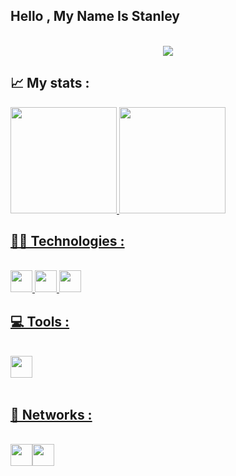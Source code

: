 

## Hello , My Name Is Stanley

<p align="center"><br>
<a href="https://github.com/DenverCoder1/readme-typing-svg"><img src="https://readme-typing-svg.herokuapp.com?font=Ubuntu&width=431&lines=Front-end+Developer;&font=Ubuntu&width=400&height=45&color=9836F7&v&size=22"></a>
</p>

## 📈 My stats :

<div >
  <a href="https://github.com/Stanley-Felix-Bergamo">
  <img height="170em" src="https://github-readme-stats.vercel.app/api?username=Stanley-Felix-Bergamo&show_icons=true&theme=midnight-purple"/>
  <img height="170em" src="https://github-readme-stats.vercel.app/api/top-langs/?username=Stanley-Felix-Bergamo&layout=compact&langs_count=10&theme=midnight-purple"/>
</div>


## 👨‍💻 Technologies :
 
<br>
  
<div style="display: inline_block">
  <img height="35rem" src="https://img.shields.io/badge/HTML5-E34F26?style=for-the-badge&logo=html5&logoColor=white"/>
  <img height="35rem" src="https://img.shields.io/badge/CSS3-1572B6?style=for-the-badge&logo=css3&logoColor=white"/>
  <img height="35rem" src="https://img.shields.io/badge/JavaScript-F7DF1E?style=for-the-badge&logo=javascript&logoColor=black"/>
<br>
 
## 💻 Tools :
 
 <br>
 
<div style="display: inline_block">
 <img height="35rem"  src="https://img.shields.io/badge/Visual_Studio_Code-0078D4?style=for-the-badge&logo=visual%20studio%20code&logoColor=white" >
</div> 

<br>
 
 
## 📧 Networks :

  <br>
<div style=" display: flex;">

 <a href="https://www.linkedin.com/in/stanley-felix-bergamo/">
 <img height="35rem" src='https://img.shields.io/badge/LinkedIn-0077B5?style=for-the-badge&logo=linkedin&logoColor=white'>
 </a>

<a href="mailto:mailto:stanley.felix.bergamo@outlook.com">
 <img height="35rem" src="https://img.shields.io/badge/Microsoft_Outlook-0078D4?style=for-the-badge&logo=microsoft-outlook&logoColor=white">
</a>
 </div> 







